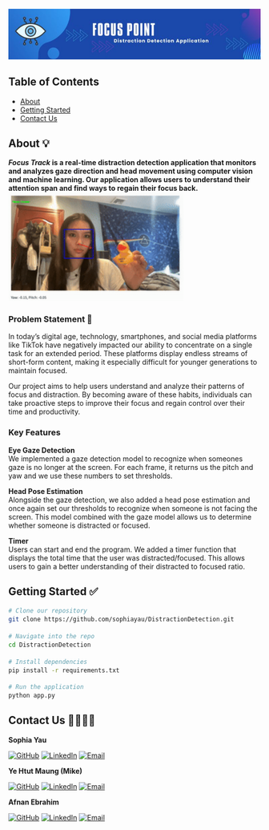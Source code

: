 ![Header](./banner.jpg)

## Table of Contents
* [About](#about-)
* [Getting Started](#getting-started-)
* [Contact Us](#contact-us-)

## About 💡
**_Focus Track_ is a real-time distraction detection application that monitors and analyzes gaze direction and head movement using computer vision and machine learning. Our application allows users to understand their attention span and find ways to regain their focus back.**  
<img src="./demo.gif" width="350" />

### Problem Statement 🎯
In today’s digital age, technology, smartphones, and social media platforms like TikTok have negatively impacted our ability to concentrate on a single task for an extended period. These platforms display endless streams of short-form content, making it especially difficult for younger generations to maintain focused.  
  
Our project aims to help users understand and analyze their patterns of focus and distraction. By becoming aware of these habits, individuals can take proactive steps to improve their focus and regain control over their time and productivity.

### Key Features
**Eye Gaze Detection**  
We implemented a gaze detection model to recognize when someones gaze is no longer at the screen. For each frame, it returns us the pitch and yaw and we use these numbers to set thresholds.

**Head Pose Estimation**  
Alongside the gaze detection, we also added a head pose estimation and once again set our thresholds to recognize when someone is not facing the screen. This model combined with the gaze model allows us to determine whether someone is distracted or focused.

**Timer**  
Users can start and end the program. We added a timer function that displays the total time that the user was distracted/focused. This allows users to gain a better understanding of their distracted to focused ratio.  
  

## Getting Started ✅
```bash
# Clone our repository
git clone https://github.com/sophiayau/DistractionDetection.git

# Navigate into the repo
cd DistractionDetection

# Install dependencies
pip install -r requirements.txt

# Run the application
python app.py
```


## Contact Us 👩‍💻👨‍💻
**Sophia Yau**  
  
[![GitHub](https://img.shields.io/badge/GitHub-100000?style=for-the-badge&logo=github&logoColor=white)](https://github.com/sophiayau)
[![LinkedIn](https://img.shields.io/badge/LinkedIn-0077B5?style=for-the-badge&logo=linkedin&logoColor=white)](https://www.linkedin.com/in/sophiayau/)
[![Email](https://img.shields.io/badge/Gmail-D14836?style=for-the-badge&logo=gmail&logoColor=white)](mailto:sophiayau888@gmail.com)



**Ye Htut Maung (Mike)**  
  
[![GitHub](https://img.shields.io/badge/GitHub-100000?style=for-the-badge&logo=github&logoColor=white)](https://github.com/ye-htut-maung)
[![LinkedIn](https://img.shields.io/badge/LinkedIn-0077B5?style=for-the-badge&logo=linkedin&logoColor=white)](https://www.linkedin.com/in/ye-htut-maung/)
[![Email](https://img.shields.io/badge/Gmail-D14836?style=for-the-badge&logo=gmail&logoColor=white)](mailto:yehtutmaung21@gmail.com)

  
**Afnan Ebrahim**  

[![GitHub](https://img.shields.io/badge/GitHub-100000?style=for-the-badge&logo=github&logoColor=white)](https://github.com/Afnan214)
[![LinkedIn](https://img.shields.io/badge/LinkedIn-0077B5?style=for-the-badge&logo=linkedin&logoColor=white)](https://www.linkedin.com/in/afnan214/)
[![Email](https://img.shields.io/badge/Gmail-D14836?style=for-the-badge&logo=gmail&logoColor=white)](mailto:afnan.ebrahim214@gmail.com)


